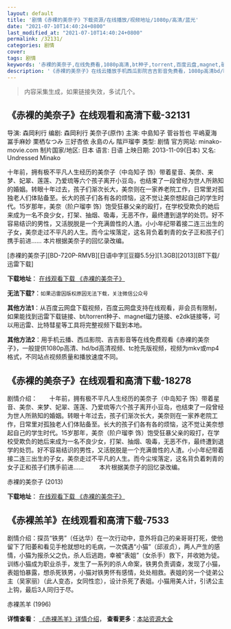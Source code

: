 ```yaml
---
layout: default
title: '剧情《赤裸的美奈子》下载资源/在线播放/视频地址/1080p/高清/蓝光'
date: "2021-07-10T14:40:24+0800"
last_modified_at: "2021-07-10T14:40:24+0800"
permalink: /32131/
categories: 剧情
cover:
tags: 剧情
keywords: '赤裸的美奈子,在线免费看,1080p高清,bt种子,torrent,百度云盘,magnet,磁力链,迅雷下载资源'
description: '《赤裸的美奈子》在线云播放手机西瓜影院吉吉影音免费看，1080p高清bd/hd未删减完整版和tc抢先枪版，mkv/mp4格式，附带bt/torrent种子、magnet/磁力链、百度云盘、网盘资源迅雷下载链接'
---
```


>内容采集生成，如果链接失效，多试几个。


## 《赤裸的美奈子》在线观看和高清下载-32131

导演: 森岡利行 编剧: 森岡利行 美奈子(原作) 主演: 中島知子 菅谷哲也 平嶋夏海 冨手麻妙 栗栖なつみ 三好杏依 永島のん 階戸瑠李 类型: 剧情 官方网站: minako-movie.com 制片国家/地区: 日本 语言: 日语 上映日期: 2013-11-09(日本) 又名: Undressed Minako

十年前，拥有极不平凡人生经历的美奈子（中岛知子 饰）带着星音、美奈、来梦、妃翠、莲莲、乃爱琉等六个孩子离开小豆岛，也结束了一段曾经为世人所熟知的婚姻。转眼十年过去，孩子们渐次长大，美奈则在一家养老院工作，日常里对孤独老人们体贴备至。长大的孩子们各有各的烦恼，这不觉让美奈想起自己的学生时代。15岁那年，美奈（阶户瑠李 饰）饱受狂暴父亲的殴打，在学校受欺负的她后来成为一名不良少女，打架、抽烟、吸毒，无恶不作，最终遭到退学的处罚。好不容易结识的男性，又活脱脱是一个充满兽性的人渣。小小年纪带着接二连三出生的子女，美奈走过不平凡的人生。而今尘埃落定，这名背负着刺青的女子正和孩子们携手前进…… 本片根据美奈子的回忆录改编。


[赤裸的美奈子][BD-720P-RMVB][日语中字][豆瓣5.5分][1.3GB][2013][BT下载/迅雷下载]

**下载地址**： [在线观看下载 《赤裸的美奈子》](https://www.btdx8.com/torrent/undressed_minako_2013.html) 


**无法下载?**：`如果迅雷因版权原因无法下载，关注微信公众号 `

**其他方法1**：从百度云网盘下载视频，百度云网盘支持在线观看，非会员有限制，如果能找到迅雷下载链接、bt/torrent种子、magnet磁力链接、e2dk链接等，可以用迅雷、比特彗星等工具将完整视频下载到本地。

**其他方法2**：用手机云播、西瓜影院、吉吉影音等在线免费观看《赤裸的美奈子》，一般提供1080p高清、hd/bd高清视频、tc抢先版视频，视频为mkv或mp4格式，不同站点视频质量和播放速度不同。


## 《赤裸的美奈子》在线观看和高清下载-18278

剧情介绍：　　十年前，拥有极不平凡人生经历的美奈子（中岛知子 饰）带着星音、美奈、来梦、妃翠、莲莲、乃爱琉等六个孩子离开小豆岛，也结束了一段曾经为世人所熟知的婚姻。转眼十年过去，孩子们渐次长大，美奈则在一家养老院工作，日常里对孤独老人们体贴备至。长大的孩子们各有各的烦恼，这不觉让美奈想起自己的学生时代。15岁那年，美奈（阶户瑠李 饰）饱受狂暴父亲的殴打，在学校受欺负的她后来成为一名不良少女，打架、抽烟、吸毒，无恶不作，最终遭到退学的处罚。好不容易结识的男性，又活脱脱是一个充满兽性的人渣。小小年纪带着接二连三出生的子女，美奈走过不平凡的人生。而今尘埃落定，这名背负着刺青的女子正和孩子们携手前进……  　　本片根据美奈子的回忆录改编。


赤裸的美奈子 (2013)

**下载地址**： [在线观看下载 《赤裸的美奈子》](https://www.btbtdy.me/btdy/dy3062.html) 


## 《赤裸羔羊》在线观看和高清下载-7533

剧情介绍：探员“铁男”（任达华）在一次行动中，意外将自己的亲哥哥打死，使他留下了阳萎和看见手枪就想吐的毛病，一次偶遇“小猫”（邱淑贞），两人产生的感情，小猫为报杀父之仇，杀人后逃跑，幸被“表姐”（女杀手）救下，并收她为徒。训练小猫成为职业杀手，发生了一系列的杀人命案，铁男负责调查，发现了小猫，表姐怕暴露，想杀死铁男，小猫对铁男怀有感情，处处相救。表姐的另一个徒弟公主（吴家丽）（此人变态，女同性恋），设计杀死了表姐。小猫用美人计，引诱公主上钩，最后3人同归于尽。


赤裸羔羊 (1996)

**详情查看**： [《赤裸羔羊》详情介绍](/movie/7533/)， **查看更多**：[本站资源大全](/movie/t/all/)

